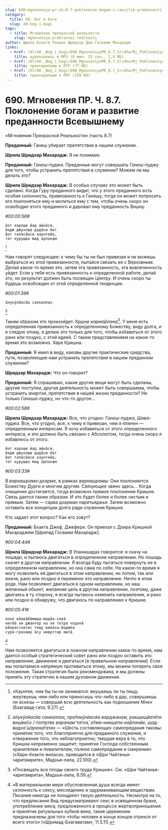 ```yaml
---
slug: 690-mgnoveniya-pr-ch-8-7-poklonenie-bogam-i-razvitie-predannosti-vsevyshnemu
category:
  title: 40. Бог и боги
  slug: 40-bog-i-bogi
tags:
  - title: Мгновения прекрасной реальности
    slug: mgnoveniya-prekrasnoj-realnosti
author: Шрила Бхакти Ракшак Шридхар Дев-Госвами Махарадж
links:
  - href: /dl/40._Bog_i_bogi/690_MgnoveniyaPR_8.7_SridharMj_Pokloneniye_bogam_i_razvitiye_predannosti_Vsevyshnemu.mp3
    title: аудиозапись в MP3 (6 мин. 33 сек., 2,4 МБ)
  - href: /dl/40._Bog_i_bogi/690_MgnoveniyaPR_8.7_SridharMj_Pokloneniye_bogam_i_razvitiye_predannosti_Vsevyshnemu.rtf
    title: транскрипцию в RTF (77 КБ)
  - href: /dl/40._Bog_i_bogi/690_MgnoveniyaPR_8.7_SridharMj_Pokloneniye_bogam_i_razvitiye_predannosti_Vsevyshnemu.pdf
    title: транскрипцию в PDF (150 КБ)
---
```


# 690. Мгновения ПР. Ч. 8.7. Поклонение богам и развитие преданности Всевышнему

«Мгновения Прекрасной Реальности» (часть 8.7)

**Преданный:** Ганеш убирает препятствия в нашем служении.

**Шрила Шридхар Махарадж:** Я не понимаю.

**Преданный:** *Ганеш-пуджа*. Преданные могут совершать *Ганеш-пуджу* для того, чтобы устранить препятствия в служении? Можем ли мы делать это?

**Шрила Шридхар Махарадж:** В особых случаях это может быть сделано. Когда Гуру преданного видит, что у этого преданного есть особая склонность, привязанность к Ганешу, тогда он может попросить его поклоняться ему и молиться ему с тем, чтобы очень скоро он освободил этого преданного и даровал ему преданность Вишну.

*#00:00:56#*

    йат карош̣и йад аш́на̄си,
    йадж джухош̣и дада̄си йат
    йат тапасйаси каунтейа,
    тат куруш̣ва мад арпан̣ам
[^_ftn1]

Нам говорят следующее: к чему бы ты ни был привязан и не можешь выбраться из этой привязанности, пытайся связать ее с Верховным. Делай какое-то время это, затем эта привязанность, эта вовлеченность уйдет. Если у тебя есть привязанность к определенной работе, делай это, но результат должен быть посвящен Центру. И очень скоро ты будешь освобожден от этой определенной тенденции.

*#00:01:39#*

    а̄нукӯлйасйа сан̇калпах̣
[^_ftn2]

Таким образом это произойдет. *Кр̣ш̣н̣е карма̄рпан̣а*[^_ftn3]. У меня есть определенная привязанность к определенному Божеству, виду долга, и я следую этому, я делаю это только для того, чтобы избавиться от этого рано или поздно, с этой идеей. С таким представлением на какое-то время это возможно. Харе Кришна.

**Преданный:** Я имел в виду, каковы другие практические средства, пути, позволяющие нам устранить препятствия в нашем преданном служении?

**Шридхар Махарадж:** Что он говорит?

**Преданный:** Я спрашиваю, какие другие вещи могут быть сделаны, другие поступки, другая деятельность может быть совершаема, чтобы устранить *анартхи*, препятствия в нашей жизни преданности? Не только *Ганеша-пуджу*, но что-то другое…

*#00:02:58#*

**Шрила Шридхар Махарадж:** Все, что угодно: *Ганеш-пуджа*, *Шива-пуджа*. Все, что угодно, все, к чему я привязан, чем я пленен — определенным интересам. Я хочу избавиться от этого определенного интереса, и это должно быть связано с Абсолютом, тогда очень скоро я избавлюсь от этого.

    йат карош̣и йад аш́на̄си,
    йадж джухош̣и дада̄си йат
    йат тапасйаси каунтейа,
    тат куруш̣ва мад арпан̣ам

*#00:03:33#*

В *варнашрама-дхарме*, в рамках *варнашрамы*: Они поклоняются Божеству Дурги и многим другим. Связующее звено здесь… Когда очищение достигается, тогда возможно прямое поклонение Кришне. Связь дается таким образом. И это будет более и более чистым и прямым. Затем — сарва дхарман паритьяджья. Затем возможно оставить все концепции долга ради служения Кришне.

Кто задает этот вопрос? Как его зовут?

**Преданный:** Бхакта Джеф, Джефери. Он приехал с Дхира Кришной Махараджем [Шрипад Госвами Махарадж].

*#00:04:44#*

**Шрила Шридхар Махарадж:** В Упанишадах говорится: я скачу на лошади, и пытаюсь двигаться в определенном направлении. Но лошадь скачет в другом направлении. Я всегда буду пытаться повернуть ее в определенном направлении, но она сама по себе. На какое-то время я могу позволить ей двигаться в этом направлении, но потом, так или иначе, рано или поздно я переменю это направление. Нечто в этом роде. Нам позволяют двигаться в одном направлении, но наш желанный объект, желанная цель в другом направлении, поэтому, даже двигаясь в ту сторону, я всегда пытаюсь изменить направление, и рано или поздно я обнаружу, что двигаюсь по направлению к Кришне.

*#00:05:41#*

    локе вйава̄йа̄миш̣а-мадйа-сева̄
    нитйа̄ хи джантор на хи татра чодана̄
    вйавастхитис теш̣у вива̄ха-йаджн̃а
    сура̄-грахаир а̄су нивр̣ттир иш̣т̣а̄
[^_ftn4]

Нам позволяется двигаться в ложном направлении какое-то время, нам дается особый стратегический совет рано или поздно оставить это направление, движение и двигаться [в правильном направлении]. Если мы попытаемся напрямую противиться этому, мы можем потерять свое положение. Такая стратегия была рекомендована, и мы должны принять эту стратегию в нашем духовном движении.



[^_ftn1]: «Каунтея, чем бы ты ни занимался: вкушаешь ли ты пищу, жертвуешь чем-либо или приносишь что-либо в дар, совершаешь ли аскезы — совершай всю деятельность как подношение Мне» (Бхагавад-гита, 9.27).

[^_ftn2]: *а̄нукӯлйасйа сан̇калпах̣, пра̄тикӯлйасйа варджанам, ракш̣иш̣йатӣти виш́ва̄со / гоптр̣тве варан̣ам̇ татха̄, а̄тма-никш̣епа-ка̄рпан̣йе, ш̣ад̣-видха̄ ш́аран̣а̄гатих̣* — «Шесть составляющих самопредания таковы: принятие того, что благоприятно для преданного служения, и отвержение того, что неблагоприятно; твердая вера в то, что Кришна непременно защитит; принятие Господа собственным хранителем и повелителем; полное самопредание и смирение» («Хари-бхакти-виласа», приводится в «Шри Чайтанья-чаритамрите», Мадхья-лила, 22.100).

[^_ftn3]: «Посвящать все плоды своего труда Кришне». См. «Шри Чайтанья-чаритамрита», Мадхья-лила, 8.59.

[^_ftn4]: «В материальном мире обусловленная душа всегда имеет склонность к сексу, мясоедению и одурманивающим веществам. Писания никогда не поощряют такую деятельность. Несмотря на то, что предписания Вед предусматривают секс в освященном браке, употребление мяса, предложенного в процессе жертвоприношения и принятие ритуальных кубков вина, такие церемонии предназначены для того чтобы человек в конце концов отрекся от всего этого» («Шримад-Бхагаватам», 11.5.11).

